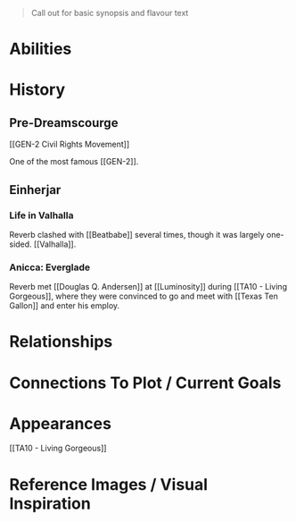 > Call out for basic synopsis and flavour text

# Abilities

# History
## Pre-Dreamscourge
[[GEN-2 Civil Rights Movement]]

One of the most famous [[GEN-2]].

## Einherjar

### Life in Valhalla
Reverb clashed with [[Beatbabe]] several times, though it was largely one-sided. [[Valhalla]].

### Anicca: Everglade
Reverb met [[Douglas Q. Andersen]] at [[Luminosity]] during [[TA10 - Living Gorgeous]], where they were convinced to go and meet with [[Texas Ten Gallon]] and enter his employ.

# Relationships

# Connections To Plot / Current Goals

# Appearances

[[TA10 - Living Gorgeous]]

# Reference Images / Visual Inspiration